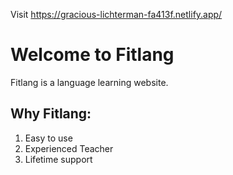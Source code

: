 Visit https://gracious-lichterman-fa413f.netlify.app/

# Welcome to Fitlang

Fitlang is a language learning website.

## Why Fitlang:

1. Easy to use
2. Experienced Teacher
3. Lifetime support
